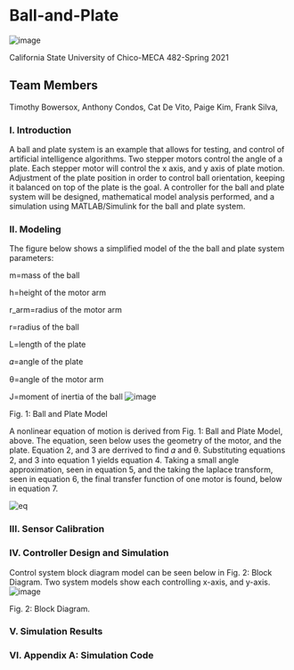 # Ball-and-Plate
![image](https://user-images.githubusercontent.com/83930919/119288861-4c3bb200-bbfe-11eb-9b98-8bc29e5067f3.png)

California State University of Chico-MECA 482-Spring 2021

## Team Members 
Timothy Bowersox,
Anthony Condos,
Cat De Vito,
Paige Kim,
Frank Silva,

### I. Introduction
A ball and plate system is an example that allows for testing, and control of artificial intelligence algorithms. Two stepper motors control the angle of a plate. Each stepper motor will control the x axis, and y axis of plate motion. Adjustment of the plate position in order to control ball orientation, keeping it balanced on top of the plate is the goal. A controller for the ball and plate system will be designed, mathematical model analysis performed, and a simulation using MATLAB/Simulink for the ball and plate system. 

### II. Modeling
The figure below shows a simplified model of the the ball and plate system parameters:

m=mass of the ball

h=height of the motor arm

r_arm=radius of the motor arm

r=radius of the ball

L=length of the plate

𝛼=angle of the plate

θ=angle of the motor arm

J=moment of inertia of the ball
![image](https://user-images.githubusercontent.com/83930164/119275780-d7e81b00-bbcb-11eb-8777-ae1a42d760dd.png)

  Fig. 1: Ball and Plate Model 

A nonlinear equation of motion is derived from Fig. 1: Ball and Plate Model, above. The equation, seen below uses the geometry of the motor, and the plate. Equation 2, and 3 are derrived to find 𝛼 and θ. Substituting equations 2, and 3 into equation 1 yields equation 4. Taking a small angle approximation, seen in equation 5, and the taking the laplace transform, seen in equation 6, the final transfer function of one motor is found, below in equation 7. 

![eq](https://user-images.githubusercontent.com/83930164/119277033-34e6cf80-bbd2-11eb-9917-9041d22ea9aa.JPG)

### III. Sensor Calibration

### IV. Controller Design and Simulation
Control system block diagram model can be seen below in Fig. 2: Block Diagram. Two system models show each controlling x-axis, and y-axis. 
![image](https://user-images.githubusercontent.com/83930919/119284179-eba77780-bbf3-11eb-980b-37c9ee95ed39.png)

  Fig. 2: Block Diagram.


### V. Simulation Results

### VI. Appendix A: Simulation Code

